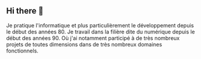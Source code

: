 ## Hi there 👋

<!--
**Libaud/Libaud** is a ✨ _special_ ✨ repository because its `README.md` (this file) appears on your GitHub profile.

Here are some ideas to get you started:

- 🔭 I’m currently working on ...
- 🌱 I’m currently learning ...
- 👯 I’m looking to collaborate on ...
- 🤔 I’m looking for help with ...
- 💬 Ask me about ...
- 📫 How to reach me: ...
- 😄 Pronouns: ...
- ⚡ Fun fact: ...
-->

Je pratique l'informatique et plus particulièrement le développement depuis le début des années 80.
Je travail dans la filière dite du numérique depuis le début des années 90. Où j'ai notamment participé à de très nombreux projets de toutes dimensions dans de très nombreux domaines fonctionnels.
